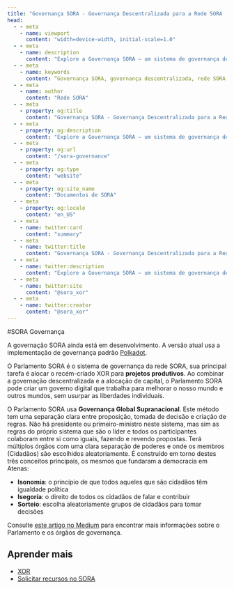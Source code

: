 ```yaml
---
title: "Governança SORA - Governança Descentralizada para a Rede SORA | Documentos SORA"
head:
  - - meta
    - name: viewport
      content: "width=device-width, initial-scale=1.0"
  - - meta
    - name: description
      content: "Explore a Governança SORA – um sistema de governança descentralizado que capacita os participantes a moldar o futuro da rede SORA. Aprenda sobre votação, propostas e processos de tomada de decisão."
  - - meta
    - name: keywords
      content: “Governança SORA, governança descentralizada, rede SORA, votação, propostas, tomada de decisão”
  - - meta
    - name: author
      content: "Rede SORA"
  - - meta
    - property: og:title
      content: "Governança SORA - Governança Descentralizada para a Rede SORA | Documentos SORA"
  - - meta
    - property: og:description
      content: "Explore a Governança SORA – um sistema de governança descentralizado que capacita os participantes a moldar o futuro da rede SORA. Aprenda sobre votação, propostas e processos de tomada de decisão."
  - - meta
    - property: og:url
      content: "/sora-governance"
  - - meta
    - property: og:type
      content: "website"
  - - meta
    - property: og:site_name
      content: "Documentos de SORA"
  - - meta
    - property: og:locale
      content: "en_US"
  - - meta
    - name: twitter:card
      content: "summary"
  - - meta
    - name: twitter:title
      content: "Governança SORA - Governança Descentralizada para a Rede SORA | Documentos SORA"
  - - meta
    - name: twitter:description
      content: "Explore a Governança SORA – um sistema de governança descentralizado que capacita os participantes a moldar o futuro da rede SORA. Aprenda sobre votação, propostas e processos de tomada de decisão."
  - - meta
    - name: twitter:site
      content: "@sora_xor"
  - - meta
    - name: twitter:creator
      content: "@sora_xor"
---
```


#SORA Governança

A governação SORA ainda está em desenvolvimento. A versão atual usa a implementação de governança padrão [Polkadot](https://wiki.polkadot.network/docs/maintain-guides-democracy).

O Parlamento SORA é o sistema de governança da rede SORA, sua principal tarefa é alocar o recém-criado XOR para **projetos produtivos**. Ao combinar a governação descentralizada e a alocação de capital, o Parlamento SORA pode criar um governo digital que trabalha para melhorar o nosso mundo e outros mundos, sem usurpar as liberdades individuais.

O Parlamento SORA usa **Governança Global Supranacional**. Este método tem uma separação clara entre proposição, tomada de decisão e criação de regras. Não há presidente ou primeiro-ministro neste sistema, mas sim as regras do próprio sistema que são o líder e todos os participantes colaboram entre si como iguais, fazendo e revendo propostas. Terá múltiplos órgãos com uma clara separação de poderes e onde os membros (Cidadãos) são escolhidos aleatoriamente. É construído em torno destes três conceitos principais, os mesmos que fundaram a democracia em Atenas:

- **Isonomia**: o princípio de que todos aqueles que são cidadãos têm igualdade política
- **Isegoría**: o direito de todos os cidadãos de falar e contribuir
- **Sorteio**: escolha aleatoriamente grupos de cidadãos para tomar decisões

Consulte [este artigo no Medium](https://medium.com/sora-xor/the-sora-parliament-af8184dae384) para encontrar mais informações sobre o Parlamento e os órgãos de governança.

## Aprender mais

- [XOR](/xor.md)
- [Solicitar recursos no SORA](/rfp.md)